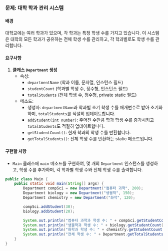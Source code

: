 
### 문제: 대학 학과 관리 시스템

#### 배경
대학교에는 여러 학과가 있으며, 각 학과는 특정 학생 수를 가지고 있습니다. 
이 시스템은 대학의 모든 학과가 공유하는 전체 학생 수를 관리하고, 
각 학과별로도 학생 수를 관리합니다.

#### 요구사항
1. **클래스 `Department` 생성**
    - 속성:
        - `departmentName` (학과 이름, 문자열, 인스턴스 필드)
        - `studentCount` (학과별 학생 수, 정수형, 인스턴스 필드)
        - `totalStudents` (전체 학생 수, 정수형, private static 필드)
    - 메소드:
        - 생성자: `departmentName`과 학과별 초기 학생 수를 매개변수로 받아 초기화하며, `totalStudents`를 적절히 업데이트합니다.
        - `addStudent(int number)`: 주어진 수만큼 학과 학생 수를 증가시키고 `totalStudents`도 적절히 업데이트합니다.
        - `getStudentCount()`: 현재 학과의 학생 수를 반환합니다.
        - `getTotalStudents()`: 전체 학생 수를 반환하는 static 메소드입니다.

#### 구현할 사항
- `Main` 클래스에 `main` 메소드를 구현하여, 몇 개의 `Department` 인스턴스를 생성하고, 학생 수를 추가하며, 각 학과별 학생 수와 전체 학생 수를 출력합니다.

```java
public class Main {
    public static void main(String[] args) {
        Department compSci = new Department("컴퓨터 과학", 200);
        Department biology = new Department("생물학", 150);
        Department chemistry = new Department("화학", 120);

        compSci.addStudent(30);
        biology.addStudent(20);

        System.out.println("컴퓨터 과학과 학생 수: " + compSci.getStudentCount());
        System.out.println("생물학과 학생 수: " + biology.getStudentCount());
        System.out.println("화학과 학생 수: " + chemistry.getStudentCount());
        System.out.println("전체 학생 수: " + Department.getTotalStudents());
    }
}
```